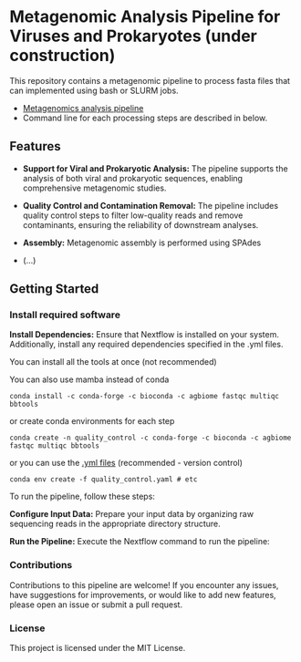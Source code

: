 # Metagenomic Analysis Pipeline for Viruses and Prokaryotes (under construction)

This repository contains a metagenomic pipeline to process fasta files that can implemented using bash or SLURM jobs.

- [Metagenomics analysis pipeline](https://github.com/ricrocha82/metagenomics/tree/main/metaG_code)
- Command line for each processing steps are described in below.


## Features

- **Support for Viral and Prokaryotic Analysis:** The pipeline supports the analysis of both viral and prokaryotic sequences, enabling comprehensive metagenomic studies.

- **Quality Control and Contamination Removal:** The pipeline includes quality control steps to filter low-quality reads and remove contaminants, ensuring the reliability of downstream analyses.

- **Assembly:** Metagenomic assembly is performed using SPAdes

- (...)

## Getting Started

### Install required software

**Install Dependencies:** Ensure that Nextflow is installed on your system. Additionally, install any required dependencies specified in the .yml files.

You can install all the tools at once (not recommended) 

You can also use mamba instead of conda
```
conda install -c conda-forge -c bioconda -c agbiome fastqc multiqc bbtools
```

or create conda environments for each step 

```
conda create -n quality_control -c conda-forge -c bioconda -c agbiome fastqc multiqc bbtools
```

or you can use the [.yml files](https://github.com/ricrocha82/metagenomics/tree/main/config_files) (recommended - version control)

```
conda env create -f quality_control.yaml # etc
```

To run the pipeline, follow these steps:

**Configure Input Data:** Prepare your input data by organizing raw sequencing reads in the appropriate directory structure.

**Run the Pipeline:** Execute the Nextflow command to run the pipeline:



### Contributions

Contributions to this pipeline are welcome! If you encounter any issues, have suggestions for improvements, or would like to add new features, please open an issue or submit a pull request.

### License
This project is licensed under the MIT License.

